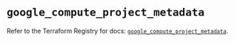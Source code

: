 # `google_compute_project_metadata`

Refer to the Terraform Registry for docs: [`google_compute_project_metadata`](https://registry.terraform.io/providers/hashicorp/google/5.21.0/docs/resources/compute_project_metadata).
